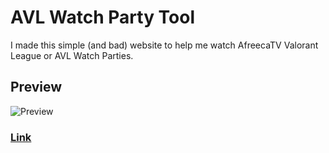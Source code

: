 # AVL Watch Party Tool

I made this simple (and bad) website to help me watch AfreecaTV Valorant League or AVL Watch Parties.

## Preview

![Preview](https://imgur.com/t5LSJSy.png)

### [Link](https://escaleirex.github.io/AVL-Watch-Party-Tool/Chat)
